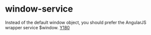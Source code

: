 # window-service

Instead of the default window object, you should prefer the AngularJS wrapper service $window.
[Y180](https://github.com/johnpapa/angular-styleguide#style-y180)
